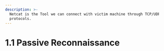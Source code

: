 ```yaml
---
description: >-
  Netcat is the Tool we can connect with victim machine through TCP/UDP
  protocols.
---
```


# 1.1 Passive Reconnaissance

